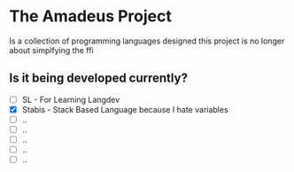 # The Amadeus Project
Is a collection of programming languages designed this project is no longer about simplfying the ffi 

## Is it being developed currently?
- [ ] SL - For Learning Langdev
- [x] Stabis - Stack Based Language because I hate variables
- [ ] ..
- [ ] ..
- [ ] ..
- [ ] ..
- [ ] ..
